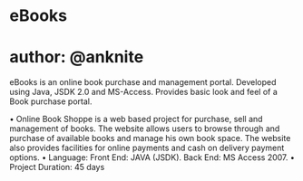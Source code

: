 # eBooks
author: @anknite
============

eBooks is an online book purchase and management portal.
Developed using Java, JSDK 2.0 and MS-Access.
Provides basic look and feel of a Book purchase portal.

• Online Book Shoppe is a web based project for purchase, sell and management of books. The website allows users to browse through and purchase of available books and manage his own book space. The website also provides facilities for online payments and cash on delivery payment options. 
•	Language:  Front End: JAVA (JSDK). 
       Back End: MS Access 2007.
•	Project Duration: 45  days
